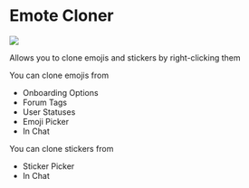 # Emote Cloner

![](https://github.com/user-attachments/assets/55e3b011-29bb-4f4d-bf1a-aad94d0f2107)

Allows you to clone emojis and stickers by right-clicking them

You can clone emojis from

-   Onboarding Options
-   Forum Tags
-   User Statuses
-   Emoji Picker
-   In Chat

You can clone stickers from

-   Sticker Picker
-   In Chat
